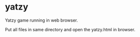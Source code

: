 # yatzy
Yatzy game running in web browser.

Put all files in same directory and open the yatzy.html in browser.


